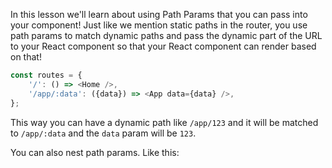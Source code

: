 In this lesson we'll learn about using Path Params that you can pass into your component! Just like we mention static paths in the router, you use path params to match dynamic paths and pass the dynamic part of the URL to your React component so that your React component can render based on that!

```js
const routes = {
    '/': () => <Home />,
    '/app/:data': ({data}) => <App data={data} />,
};
```

This way you can have a dynamic path like `/app/123` and it will be matched to `/app/:data` and the `data` param will be `123`.

You can also nest path params. Like this:
